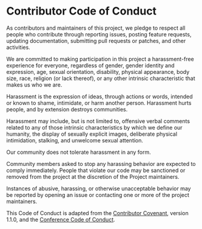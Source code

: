 # Contributor Code of Conduct

As contributors and maintainers of this project, we pledge to respect all people who contribute through reporting issues, posting feature requests, updating documentation, submitting pull requests or patches, and other activities.

We are committed to making participation in this project a harassment-free experience for everyone, regardless of gender, gender identity and expression, age, sexual orientation, disability, physical appearance, body size, race, religion (or lack thereof), or any other intrinsic characteristic that makes us who we are.

Harassment is the expression of ideas, through actions or words, intended or known to shame, intimidate, or harm another person. Harassment hurts people, and by extension destroys communities.

Harassment may include, but is not limited to, offensive verbal comments related to any of those intrinsic characteristics by which we define our humanity, the display of sexually explicit images, deliberate physical intimidation, stalking, and unwelcome sexual attention.

Our community does not tolerate harassment in any form.

Community members asked to stop any harassing behavior are expected to comply immediately. People that violate our code may be sanctioned or removed from the project at the discretion of the Project maintainers.

Instances of abusive, harassing, or otherwise unacceptable behavior may be reported by opening an issue or contacting one or more of the project maintainers.

This Code of Conduct is adapted from the [Contributor Covenant](http://contributor-covenant.org), version 1.1.0, and the [Conference Code of Conduct](https://github.com/confcodeofconduct/confcodeofconduct.com).
